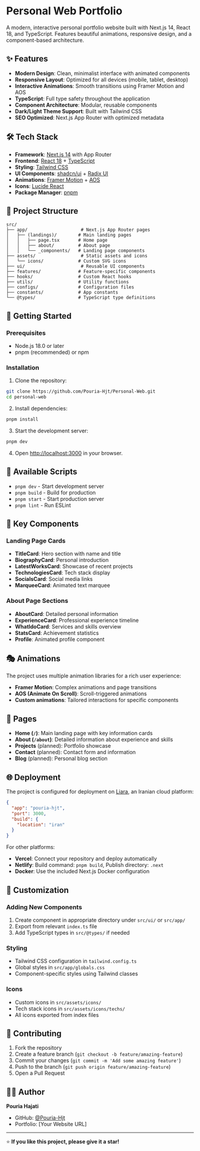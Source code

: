 # Personal Web Portfolio

A modern, interactive personal portfolio website built with Next.js 14, React 18, and TypeScript. Features beautiful animations, responsive design, and a component-based architecture.

## ✨ Features

- **Modern Design**: Clean, minimalist interface with animated components
- **Responsive Layout**: Optimized for all devices (mobile, tablet, desktop)
- **Interactive Animations**: Smooth transitions using Framer Motion and AOS
- **TypeScript**: Full type safety throughout the application
- **Component Architecture**: Modular, reusable components
- **Dark/Light Theme Support**: Built with Tailwind CSS
- **SEO Optimized**: Next.js App Router with optimized metadata

## 🛠️ Tech Stack

- **Framework**: [Next.js 14](https://nextjs.org/) with App Router
- **Frontend**: [React 18](https://reactjs.org/) + [TypeScript](https://www.typescriptlang.org/)
- **Styling**: [Tailwind CSS](https://tailwindcss.com/)
- **UI Components**: [shadcn/ui](https://ui.shadcn.com/) + [Radix UI](https://www.radix-ui.com/)
- **Animations**: [Framer Motion](https://www.framer.com/motion/) + [AOS](https://michalsnik.github.io/aos/)
- **Icons**: [Lucide React](https://lucide.dev/)
- **Package Manager**: [pnpm](https://pnpm.io/)

## 📁 Project Structure

```
src/
├── app/                    # Next.js App Router pages
│   ├── (landings)/        # Main landing pages
│   │   ├── page.tsx       # Home page
│   │   ├── about/         # About page
│   │   └── _components/   # Landing page components
├── assets/                 # Static assets and icons
│   └── icons/             # Custom SVG icons
├── ui/                     # Reusable UI components
├── features/              # Feature-specific components
├── hooks/                 # Custom React hooks
├── utils/                 # Utility functions
├── configs/               # Configuration files
├── constants/             # App constants
└── @types/                # TypeScript type definitions
```

## 🚀 Getting Started

### Prerequisites

- Node.js 18.0 or later
- pnpm (recommended) or npm

### Installation

1. Clone the repository:

```bash
git clone https://github.com/Pouria-Hjt/Personal-Web.git
cd personal-web
```

2. Install dependencies:

```bash
pnpm install
```

3. Start the development server:

```bash
pnpm dev
```

4. Open [http://localhost:3000](http://localhost:3000) in your browser.

## 📜 Available Scripts

- `pnpm dev` - Start development server
- `pnpm build` - Build for production
- `pnpm start` - Start production server
- `pnpm lint` - Run ESLint

## 🎨 Key Components

### Landing Page Cards

- **TitleCard**: Hero section with name and title
- **BiographyCard**: Personal introduction
- **LatestWorksCard**: Showcase of recent projects
- **TechnologiesCard**: Tech stack display
- **SocialsCard**: Social media links
- **MarqueeCard**: Animated text marquee

### About Page Sections

- **AboutCard**: Detailed personal information
- **ExperienceCard**: Professional experience timeline
- **WhatIdoCard**: Services and skills overview
- **StatsCard**: Achievement statistics
- **Profile**: Animated profile component

## 🎭 Animations

The project uses multiple animation libraries for a rich user experience:

- **Framer Motion**: Complex animations and page transitions
- **AOS (Animate On Scroll)**: Scroll-triggered animations
- **Custom animations**: Tailored interactions for specific components

## 🎯 Pages

- **Home (`/`)**: Main landing page with key information cards
- **About (`/about`)**: Detailed information about experience and skills
- **Projects** (planned): Portfolio showcase
- **Contact** (planned): Contact form and information
- **Blog** (planned): Personal blog section

## 🌐 Deployment

The project is configured for deployment on [Liara](https://liara.ir/), an Iranian cloud platform:

```json
{
  "app": "pouria-hjt",
  "port": 3000,
  "build": {
    "location": "iran"
  }
}
```

For other platforms:

- **Vercel**: Connect your repository and deploy automatically
- **Netlify**: Build command: `pnpm build`, Publish directory: `.next`
- **Docker**: Use the included Next.js Docker configuration

## 🔧 Customization

### Adding New Components

1. Create component in appropriate directory under `src/ui/` or `src/app/`
2. Export from relevant `index.ts` file
3. Add TypeScript types in `src/@types/` if needed

### Styling

- Tailwind CSS configuration in `tailwind.config.ts`
- Global styles in `src/app/globals.css`
- Component-specific styles using Tailwind classes

### Icons

- Custom icons in `src/assets/icons/`
- Tech stack icons in `src/assets/icons/techs/`
- All icons exported from index files

## 🤝 Contributing

1. Fork the repository
2. Create a feature branch (`git checkout -b feature/amazing-feature`)
3. Commit your changes (`git commit -m 'Add some amazing feature'`)
4. Push to the branch (`git push origin feature/amazing-feature`)
5. Open a Pull Request

## 👨‍💻 Author

**Pouria Hajati**

- GitHub: [@Pouria-Hjt](https://github.com/Pouria-Hjt)
- Portfolio: [Your Website URL]

---

⭐ **If you like this project, please give it a star!**
